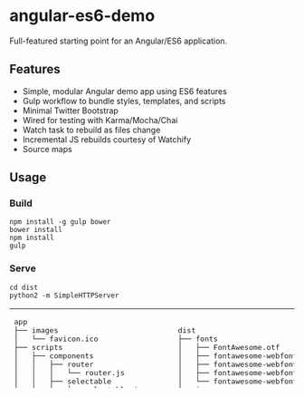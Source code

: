 # angular-es6-demo

Full-featured starting point for an Angular/ES6 application.

## Features

* Simple, modular Angular demo app using ES6 features  
* Gulp workflow to bundle styles, templates, and scripts
* Minimal Twitter Bootstrap
* Wired for testing with Karma/Mocha/Chai
* Watch task to rebuild as files change
* Incremental JS rebuilds courtesy of Watchify
* Source maps

## Usage

### Build

```
npm install -g gulp bower  
bower install  
npm install  
gulp
```

### Serve

```
cd dist  
python2 -m SimpleHTTPServer
```

<table>
  <tr>
    <td>
<pre>
app
├── images
│   └── favicon.ico
├── scripts
│   ├── components
│   │   ├── router
│   │   │   └── router.js
│   │   ├── selectable
│   │   │   └── selectable.js
│   │   └── venue-store
│   │       ├── venue-store.js
│   │       └── venue-store.test.js
│   ├── venues
│   │   ├── venues-controller.js
│   │   ├── venues.html
│   │   └── venues.list.html
│   └── index.js
├── styles
│   ├── app.less
│   ├── bootstrap.less
│   ├── _recessed-list.less
│   └── _toolbar.less
└── index.html
</pre>
    </td>
    <td>
<pre>
dist
├── fonts
│   ├── FontAwesome.otf
│   ├── fontawesome-webfont.eot
│   ├── fontawesome-webfont.svg
│   ├── fontawesome-webfont.ttf
│   └── fontawesome-webfont.woff
├── images
│   └── favicon.ico
├── scripts
│   ├── app.js
│   ├── app.js.map
│   ├── app.partials.js
│   ├── vendor.js
│   └── vendor.js.map
├── styles
│   ├── app.css
│   ├── app.css.map
│   ├── vendor.css
│   └── vendor.css.map
└── index.html
</pre>
    </td>
  </tr>
</table>

## TODO

* [ ] Add minification
* [ ] Add tiny dev server
* [ ] Live reloading
